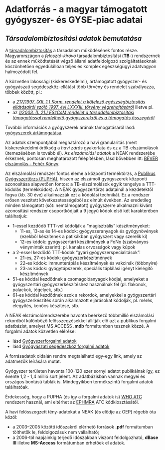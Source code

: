 # Adatforrás - a magyar támogatott gyógyszer- és GYSE-piac adatai
## _Társadalombiztosítási adatok bemutatása_

A [társadalombiztosítás](https://hu.wikipedia.org/wiki/T%C3%A1rsadalombiztos%C3%ADt%C3%A1s#:~:text=A%20t%C3%A1rsadalombiztos%C3%ADt%C3%A1s%20(r%C3%B6viden%20tb)%20az,saj%C3%A1t%20munk%C3%A1jukkal%20gondoskodni%2C%20tartal%C3%A9kk%C3%A9pz%C3%A9sre%20k%C3%B6telezik.) a társadalom működésének fontos része.
Magyarországon a _felosztó-kiróvó_ társadalombiztosítási (**TB**-) rendszernek és az ennek működtetését végző állami adatfeldolgozó szolgáltatásoknak köszönhetően egyedülállóan teljes és komplex egészségügyi adatvagyon halmozódott fel.

A közvetlen lakossági (kiskereskedelmi), ártámogatott gyógyszer- és gyógyászati segédeszköz-ellátást több törvény és rendelet szabályozza, többek között, pl.:
- a [_217/1997. (XII. 1.) Korm. rendelet
a kötelező egészségbiztosítás ellátásairól szóló 1997. évi LXXXIII. törvény végrehajtásáról_](https://net.jogtar.hu/jogszabaly?docid=99700217.KOR) illetve pl.
- az [_1/2003. (I. 21.) ESzCsM rendelet
a társadalombiztosítási támogatással rendelhető gyógyszerekről és a támogatás összegéről_](https://net.jogtar.hu/jogszabaly?docid=a0300001.esc)

További információk a gyógyszerek árának támogatásáról lásd: [gyógyszerek ártámogatása](https://egeszsegvonal.gov.hu/gyogyszerek-a-z/gyogyszertamogatasi-rendszer.html).

Az adatok szempontjából meghatározó a havi granularitás (mert kiskereskedelmi örökség a _havi zárás_ gyakorlata és ez a TB-elszámolások ütemezésében is tovább él). Az *elszámolási adatok* a NEAK rendszerébe érkeznek, pontosan meghatározott felépítésben, lásd bővebben itt: [BÉVER elszámolás - Fehér Könyv](https://www.neak.gov.hu/letoltheto/ATFO_dok/gyogyszer/feher_konyv).

Az elszámolási rendszer fontos eleme a központi terméktörzs, a [Publikus Gyógyszertörzs (PUPHA)](https://www.neak.gov.hu/felso_menu/szakmai_oldalak/gyogyszer_segedeszkoz_gyogyfurdo_tamogatas/egeszsegugyi_vallalkozasoknak/pupha/Publikus_Gyogyszertorzs), hiszen az elszámolt gyógyszerek központi azonosítása alapvetően fontos: a TB-elszámolások egyik tengelye a TTT-kódolás (termékkódok). A NEAK gyógyszertörzs adatainál a kezdetektől fogva (kb. 30 éve) alkalmazzák ezt a kódolási technikát. Ez a rendszer erősen veszített következetességéből az elmúlt években. Az eredetileg minden támogatott (sőt: nemtámogatott) gyógyszerre alkalmazni kívánt azonosítási rendszer csoportkódjait a 9 jegyű kódok első két karakterében találhatjuk:
- 1-essel kezdődő TTT-vel kódolják a “magisztrális” készítményeket:
  - 11-es, 13-as és 14-es kódok: gyógyszeranyagok és gyógynövények (ezekből készítenek a patikákban gyógyszert vagy szerelik ki)
  - 12-es kódok: gyógyszertári készítmények a FoNo (szabványos vényminták szerint): pl. kanalas orvosságok vagy kúpok
- a 2-essel kezdődő TTT-kódok “gyári gyógyszerspecialitások”:
  - 21-es, 27-es kódok: gyógyszerkészítmények
  - 22-es kódok: immunterápiás készítmények és vakcinák (többnyire)
  - 23-as kódok: gyógytápszerek, speciális táplálási igényt kielégítő készítmények
- 51-es kóddal kezdődnek a csomagolóanyagok kódjai, amelyeket a gyógyszertári gyógyszerkészítéshez használnak fel (pl. flakonok, palackok, tégelyek, stb.)
- 61-es kóddal kezdődnek azok a rekordok, amelyekkel a gyógyszertári gyógyszerkészítés során alkalmazott eljárásokat kódolják, pl. mérés, elegyítés, kenőcs készítése, stb.

A NEAK elszámolórendszerébe havonta beérkező többmillió elszámolási rekordból különböző felösszegzésekkel állítják elő azt a publikus forgalmi adatbázist, amelyet MS ACCESS **.mdb** formátumban tesznek közzé. A forgalmi adatok közvetlen elérése:
- lásd [Gyógyszerforgalmi adatok](https://neak.gov.hu/felso_menu/szakmai_oldalak/publikus_forgalmi_adatok/gyogyszer_forgalmi_adatok/gyogyszer_forgalmi_adatok)
- lásd [Gyógyászati segédeszköz forgalmi adatok](https://neak.gov.hu/felso_menu/szakmai_oldalak/publikus_forgalmi_adatok/gyse_forgalmi_adatok/gyse_forg_adat)

A forrásadatok oldalán rendre megtalálható egy-egy link, amely az adatmezők leírására mutat.

Gyógyszer területen havonta 100-120 ezer sornyi adatot publikálnak így, ez évente 1,2 - 1,4 millió sort jelent. Az adatbázisban vannak megyei és országos bontású táblák is. Mindegyikben termékszintű forgalmi adatok találhatóak.

Érdekesség, hogy a PUPHA (és így a forgalmi adatok is) [WHO ATC](https://atcddd.fhi.no/atc_ddd_index/) rendszert használ, ami eltérhet az [EPHMRA](https://www.ephmra.org/anatomical-classification) ATC kódkiosztásától.

A havi felösszegzett tény-adatokat a NEAK (és elődje az OEP) régebb óta közöl:
- a 2003–2005 közötti időszakról elérhető források **.pdf** formátumban tölthetők le, feldolgozásuk nem vállalható;
- a 2006-tól napjainkig terjedő időszakban viszont feldolgozható, **dBase III** illetve **MS-Access** formátumban érhetőek el adatok.

